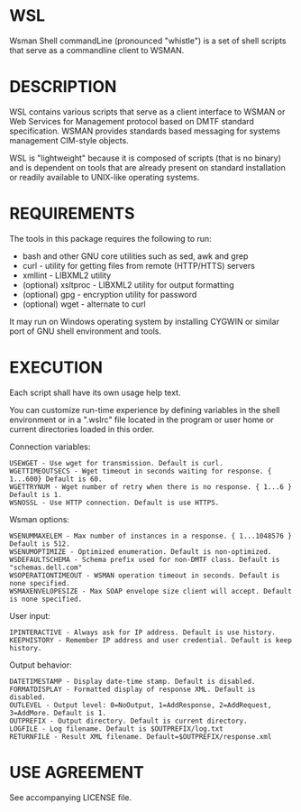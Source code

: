 # WSL
Wsman Shell commandLine
(pronounced "whistle") is a set of shell scripts that serve as a commandline client to WSMAN.

# DESCRIPTION

WSL contains various scripts that serve as a client interface to WSMAN or
Web Services for Management protocol based on DMTF standard specification.
WSMAN provides standards based messaging for systems management CIM-style
objects.

WSL is "lightweight" because it is composed of scripts (that is no binary)
and is dependent on tools that are already present on standard installation
or readily available to UNIX-like operating systems.

# REQUIREMENTS

The tools in this package requires the following to run:

 * bash and other GNU core utilities such as sed, awk and grep
 * curl - utility for getting files from remote (HTTP/HTTS) servers
 * xmllint - LIBXML2 utility
 * (optional) xsltproc - LIBXML2 utility for output formatting
 * (optional) gpg - encryption utility for password
 * (optional) wget - alternate to curl

It may run on Windows operating system by installing CYGWIN or similar
port of GNU shell environment and tools.

# EXECUTION

Each script shall have its own usage help text.

You can customize run-time experience by defining variables in the shell 
environment or in a ".wslrc" file located in the program or user home or
current directories loaded in this order.
 
Connection variables:

	USEWGET - Use wget for transmission. Default is curl.
	WGETTIMEOUTSECS - Wget timeout in seconds waiting for response. { 1...600} Default is 60.
	WGETTRYNUM - Wget number of retry when there is no response. { 1...6 } Default is 1.
	WSNOSSL - Use HTTP connection. Default is use HTTPS.
 
Wsman options:

	WSENUMMAXELEM - Max number of instances in a response. { 1...1048576 } Default is 512.
	WSENUMOPTIMIZE - Optimized enumeration. Default is non-optimized.
	WSDEFAULTSCHEMA - Schema prefix used for non-DMTF class. Default is "schemas.dell.com"
	WSOPERATIONTIMEOUT - WSMAN operation timeout in seconds. Default is none specified.
	WSMAXENVELOPESIZE - Max SOAP envelope size client will accept. Default is none specified.
 
User input:

	IPINTERACTIVE - Always ask for IP address. Default is use history.
	KEEPHISTORY - Remember IP address and user credential. Default is keep history.
 
Output behavior:

	DATETIMESTAMP - Display date-time stamp. Default is disabled.
	FORMATDISPLAY - Formatted display of response XML. Default is disabled.
	OUTLEVEL - Output level: 0=NoOutput, 1=AddResponse, 2=AddRequest, 3=AddMore. Default is 1.
	OUTPREFIX - Output directory. Default is current directory.
	LOGFILE - Log filename. Default is $OUTPREFIX/log.txt
	RETURNFILE - Result XML filename. Default=$OUTPREFIX/response.xml

# USE AGREEMENT

See accompanying LICENSE file. 
